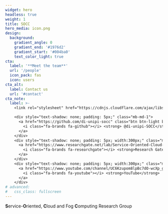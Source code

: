 ```yaml
---
widget: hero
headless: true
weight: 1
title: SOCC
hero_media: icon.png
design:
  background:
    gradient_angle: 0
    gradient_end: '#1976d2'
    gradient_start: '#004ba0'
    text_color_light: true
cta:
  label: '**Meet the team**'
  url: '/people'
  icon_pack: fas
  icon: users
cta_alt:
  label: Contact us
  url: '#contact'
cta_note:
  label: >-
    <link rel="stylesheet" href="https://cdnjs.cloudflare.com/ajax/libs/font-awesome/4.7.0/css/font-awesome.min.css">

    <div style="text-shadow: none; padding: 5px;" class="mb-md-1">
      <a href="https://github.com/di-unipi-socc" class="btn btn-light btn-md">
        <i class="fa-brands fa-github"></i> <strong> @di-unipi-SOCC</strong>
      </a>
    </div>
    <div style="text-shadow: none; padding: 5px; width:300px;" class="mb-md-1">
      <a href="https://www.researchgate.net/lab/Service-Oriented-Cloud-and-Fog-Computing-Research-Group-SOCC-Antonio-Brogi" class="btn btn-light btn-md">
        <i class="fa-brands fa-researchgate"></i> <strong>Research Gate</strong>
      </a>
    </div>
    <div style="text-shadow: none; padding: 5px; width:300px;" class="mb-md-1">
      <a href="https://www.youtube.com/channel/UC6Kzupom8lpBc7dO-wcXp_g" class="btn btn-light btn-md">
        <i class="fa-brands fa-youtube"></i> <strong>YouTube</strong>
      </a>
    </div>
# advanced:
#   css_class: fullscreen
---
```


**S**ervice-**O**riented, **C**loud and Fog **C**omputing Research Group

<br>
